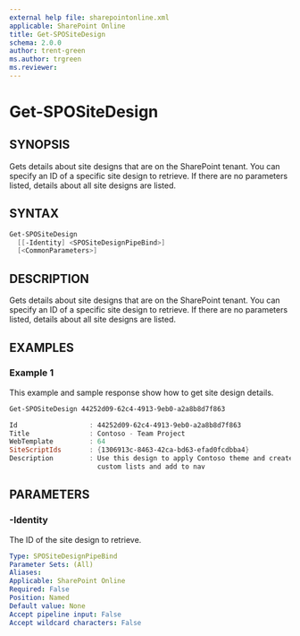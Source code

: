 ```yaml
---
external help file: sharepointonline.xml
applicable: SharePoint Online
title: Get-SPOSiteDesign
schema: 2.0.0
author: trent-green
ms.author: trgreen
ms.reviewer:
---
```


# Get-SPOSiteDesign

## SYNOPSIS

Gets details about site designs that are on the SharePoint tenant. You can specify an ID of a specific site design to retrieve. If there are no parameters listed, details about all site designs are listed.

## SYNTAX

```powershell
Get-SPOSiteDesign
  [[-Identity] <SPOSiteDesignPipeBind>]
  [<CommonParameters>]
```

## DESCRIPTION

Gets details about site designs that are on the SharePoint tenant. You can specify an ID of a specific site design to retrieve. If there are no parameters listed, details about all site designs are listed.

## EXAMPLES

### Example 1 

This example and sample response show how to get site design details.

```powershell
Get-SPOSiteDesign 44252d09-62c4-4913-9eb0-a2a8b8d7f863

Id                  : 44252d09-62c4-4913-9eb0-a2a8b8d7f863
Title               : Contoso - Team Project
WebTemplate         : 64
SiteScriptIds       : {1306913c-8463-42ca-bd63-efad0fcdbba4}
Description         : Use this design to apply Contoso theme and create
                      custom lists and add to nav
```


## PARAMETERS

### -Identity
The ID of the site design to retrieve.

```yaml
Type: SPOSiteDesignPipeBind
Parameter Sets: (All)
Aliases: 
Applicable: SharePoint Online
Required: False 
Position: Named
Default value: None
Accept pipeline input: False
Accept wildcard characters: False 
```

